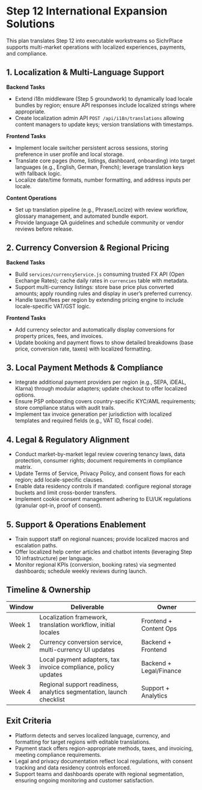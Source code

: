 # Step 12 International Expansion Solutions

This plan translates Step 12 into executable workstreams so SichrPlace supports multi-market operations with localized experiences, payments, and compliance.

## 1. Localization & Multi-Language Support

**Backend Tasks**
- Extend i18n middleware (Step 5 groundwork) to dynamically load locale bundles by region; ensure API responses include localized strings where appropriate.
- Create localization admin API `POST /api/i18n/translations` allowing content managers to update keys; version translations with timestamps.

**Frontend Tasks**
- Implement locale switcher persistent across sessions, storing preference in user profile and local storage.
- Translate core pages (home, listings, dashboard, onboarding) into target languages (e.g., English, German, French); leverage translation keys with fallback logic.
- Localize date/time formats, number formatting, and address inputs per locale.

**Content Operations**
- Set up translation pipeline (e.g., Phrase/Locize) with review workflow, glossary management, and automated bundle export.
- Provide language QA guidelines and schedule community or vendor reviews before release.

## 2. Currency Conversion & Regional Pricing

**Backend Tasks**
- Build `services/currencyService.js` consuming trusted FX API (Open Exchange Rates); cache daily rates in `currencies` table with metadata.
- Support multi-currency listings: store base price plus converted amounts; apply rounding rules and display in user’s preferred currency.
- Handle taxes/fees per region by extending pricing engine to include locale-specific VAT/GST logic.

**Frontend Tasks**
- Add currency selector and automatically display conversions for property prices, fees, and invoices.
- Update booking and payment flows to show detailed breakdowns (base price, conversion rate, taxes) with localized formatting.

## 3. Local Payment Methods & Compliance

- Integrate additional payment providers per region (e.g., SEPA, iDEAL, Klarna) through modular adapters; update checkout to offer localized options.
- Ensure PSP onboarding covers country-specific KYC/AML requirements; store compliance status with audit trails.
- Implement tax invoice generation per jurisdiction with localized templates and required fields (e.g., VAT ID, fiscal code).

## 4. Legal & Regulatory Alignment

- Conduct market-by-market legal review covering tenancy laws, data protection, consumer rights; document requirements in compliance matrix.
- Update Terms of Service, Privacy Policy, and consent flows for each region; add locale-specific clauses.
- Enable data residency controls if mandated: configure regional storage buckets and limit cross-border transfers.
- Implement cookie consent management adhering to EU/UK regulations (granular opt-in, proof of consent).

## 5. Support & Operations Enablement

- Train support staff on regional nuances; provide localized macros and escalation paths.
- Offer localized help center articles and chatbot intents (leveraging Step 10 infrastructure) per language.
- Monitor regional KPIs (conversion, booking rates) via segmented dashboards; schedule weekly reviews during launch.

## Timeline & Ownership

| Window | Deliverable | Owner |
| --- | --- | --- |
| Week 1 | Localization framework, translation workflow, initial locales | Frontend + Content Ops |
| Week 2 | Currency conversion service, multi-currency UI updates | Backend + Frontend |
| Week 3 | Local payment adapters, tax invoice compliance, policy updates | Backend + Legal/Finance |
| Week 4 | Regional support readiness, analytics segmentation, launch checklist | Support + Analytics |

## Exit Criteria

- Platform detects and serves localized language, currency, and formatting for target regions with editable translations.
- Payment stack offers region-appropriate methods, taxes, and invoicing, meeting compliance requirements.
- Legal and privacy documentation reflect local regulations, with consent tracking and data residency controls enforced.
- Support teams and dashboards operate with regional segmentation, ensuring ongoing monitoring and customer satisfaction.
